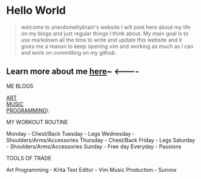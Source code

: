 # Hello World

> welcome to anerdsmeltybrain's website I will post here about my life on my blogs and just regular things I think about.
My main goal is to use markdown all the time to write and update this website and it gives me a reason to keep opening vim
and working as much as I can and work on committing on my github.

## Learn more about me **[here]()**~ <----

ME BLOGS

[ART](./art/art.md)\
[MUSIC]()\
[PROGRAMMING]()\

MY WORKOUT ROUTINE

Monday - Chest/Back
Tuesday - Legs
Wednesday - Shoulders/Arms/Accessories 
Thursday - Chest/Back
Friday - Legs
Saturday - Shoulders/Arms/Accessories 
Sunday - Free day
Everyday - Passions

TOOLS OF TRADE

Art Programming - Krita
Text Editor - Vim
Music Production - Sunvox
